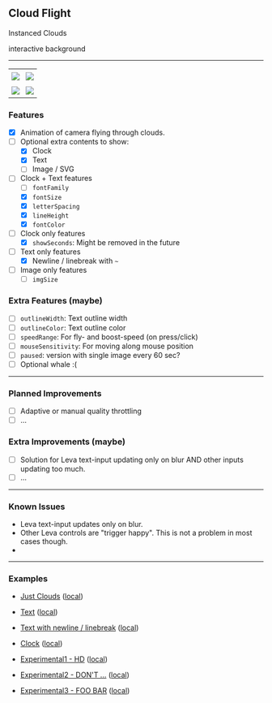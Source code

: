 ## Cloud Flight

Instanced Clouds

interactive background

-----

<table>
  <tr>
    <td align="center" valignX="top" style="padding: 6px 6px">
      <a href="https://cloudflight.vercel.app/?embed=1&type=text&size=24&color=ff9b06&text=LOREM%20IPSUM">
		<img src="https://github.com/grmpf/cloudflight/raw/master/public/assets/img/screenshots/screenshot-1.jpg" style="display: block" />
		<!--
		<img src="http://localhost:3000/assets/img/screenshots/screenshot-1.jpg" style="display: block" />
		-->
      </a>
    </td>
    <td align="center" valignX="top" style="padding: 6px 6px">
      <a href="https://cloudflight.vercel.app/?embed=1&type=clock&size=40&ls=8&color=ff9b06">
		<img src="https://github.com/grmpf/cloudflight/raw/master/public/assets/img/screenshots/screenshot-2.jpg" style="display: block" />
		<!--
		<img src="http://localhost:3000/assets/img/screenshots/screenshot-2.jpg" style="display: block" />
		-->
      </a>
    </td>
  </tr>
  <tr>
    <td align="center" valignX="top" style="padding: 6px 6px">
      <a href="https://cloudflight.vercel.app/?embed=1&type=text&size=22&ls=-14&color=ff9b06&lh=0.9&text=D%20%20O%20%20N%20%20%27%20%20%20T%20%20%20%20%20%20IIIIIIIIIIIIIIIIIIIIIII~T%20%20H%20%20E%20%20%20%20%20%20I%20%20N%20%20T%20%20E%20%20R%20%20N%20%20E%20%20T">
		<img src="https://github.com/grmpf/cloudflight/raw/master/public/assets/img/screenshots/screenshot-3.jpg" style="display: block" />
		<!--
		<img src="http://localhost:3000/assets/img/screenshots/screenshot-3.jpg" style="display: block" />
		-->
      </a>
    </td>
    <td align="center" valignX="top" style="padding: 6px 6px">
	  <a href="https://cloudflight.vercel.app/?embed=1&type=text&size=35&lh=0.8&color=ff9b06&text=DON'T~PANIC">
		<img src="https://github.com/grmpf/cloudflight/raw/master/public/assets/img/screenshots/screenshot-4.jpg" style="display: block" />
        <!--
		<img src="http://localhost:3000/assets/img/screenshots/screenshot-4.jpg" style="display: block" />
		-->
      </a>
    </td>
  </tr>
</table>



### Features

- [x] Animation of camera flying through clouds.
- [ ] Optional extra contents to show:
	- [x] Clock
	- [x] Text
	- [ ] Image / SVG
- [ ] Clock + Text features
	- [ ] `fontFamily`
	- [x] `fontSize`
	- [x] `letterSpacing`
	- [x] `lineHeight`
	- [x] `fontColor`
- [ ] Clock only features
	- [x] `showSeconds`: Might be removed in the future
- [ ] Text only features
	- [x] Newline / linebreak with `~`
- [ ] Image only features
	- [ ] `imgSize`

### Extra Features (maybe)

- [ ] `outlineWidth`: Text outline width
- [ ] `outlineColor`: Text outline color
- [ ] `speedRange`: For fly- and boost-speed (on press/click)
- [ ] `mouseSensitivity`: For moving along mouse position
- [ ] `paused`: version with single image every 60 sec?
- [ ] Optional whale :(

-----

### Planned Improvements

- [ ] Adaptive or manual quality throttling
- [ ] ...

### Extra Improvements (maybe)

- [ ] Solution for Leva text-input updating only on blur AND other inputs updating too much.
- [ ] ...

-----


### Known Issues

- Leva text-input updates only on blur.
- Other Leva controls are "trigger happy". This is not a problem in most cases though.
- 

-----

### Examples

- [Just Clouds](https://cloudflight.vercel.app/?embed=1)
  ([local](http://localhost:3000/?embed=1))
- [Text](https://cloudflight.vercel.app/?embed=1&type=text&size=24&color=ff9b06&text=LOREM%20IPSUM)
  ([local](http://localhost:3000/?embed=1&type=text&size=24&color=ff9b06&text=LOREM%20IPSUM))
- [Text with newline / linebreak](https://cloudflight.vercel.app/?embed=1&type=text&size=35&lh=0.8&color=ff9b06&text=DON'T~PANIC)
  ([local](http://localhost:3000/?embed=1&type=text&size=35&lh=0.8&color=ff9b06&text=DON'T~PANIC))
- [Clock](https://cloudflight.vercel.app/?embed=1&type=clock&size=40&ls=8&color=ff9b06)
  ([local](http://localhost:3000/?embed=1&type=clock&size=40&ls=8&color=ff9b06))


- [Experimental1 - HD](https://cloudflight.vercel.app/?embed=1&type=text&size=48&ls=-32&color=ff9b06&text=HD)
  ([local](http://localhost:3000/?embed=1&type=text&size=48&ls=-32&color=ff9b06&text=HD))
- [Experimental2 - DON'T ...](https://cloudflight.vercel.app/?embed=1&type=text&size=22&ls=-14&color=ff9b06&lh=0.9&text=D%20%20O%20%20N%20%20%27%20%20%20T%20%20%20%20%20%20IIIIIIIIIIIIIIIIIIIIIII~T%20%20H%20%20E%20%20%20%20%20%20I%20%20N%20%20T%20%20E%20%20R%20%20N%20%20E%20%20T)
  ([local](http://localhost:3000/?embed=1&type=text&size=22&ls=-14&color=ff9b06&lh=0.9&text=D%20%20O%20%20N%20%20%27%20%20%20T%20%20%20%20%20%20IIIIIIIIIIIIIIIIIIIIIII~T%20%20H%20%20E%20%20%20%20%20%20I%20%20N%20%20T%20%20E%20%20R%20%20N%20%20E%20%20T))
- [Experimental3 - FOO BAR](https://cloudflight.vercel.app/?embed=1&type=text&size=24&ls=3&color=ff9b06&lh=0.5&text=....................~~%C2%A6%20FOO%20BAR%20%C2%A6~....................)
  ([local](http://localhost:3000/?embed=1&type=text&size=24&ls=3&color=ff9b06&lh=0.5&text=....................~~%C2%A6%20FOO%20BAR%20%C2%A6~....................))
<!--
- [ExperimentalX - JTHTFVTLD](https://cloudflight.vercel.app/?embed=1&type=text&size=28&ls=-10&color=ff9b06&text=JTHTFVTLD) 
  ([local](http://localhost:3000/?embed=1&type=text&size=28&ls=-10&color=ff9b06&text=JTHTFVTLD))
- [ExperimentalY - AWA~VAV](https://cloudflight.vercel.app/?embed=1&type=text&size=48&ls=-32&color=ff9b06&lh=0.78&text=AWA~VAV)
  ([local](http://localhost:3000/?embed=1&type=text&size=48&ls=-32&color=ff9b06&lh=0.78&text=AWA~VAV))
- [Experimental2]() 
  ([local](http://localhost:3000/))
-->


<!--
D  O  N  '   T      IIIIIIIIIIIIIIIIIIIIIII~T  H  E      I  N  T  E  R  N  E  T
D O N '  T      IIIIIIIIIIIIIIIIIIIII~T H E      I N T E R N E T
-->
  

<!--
### StackBlitz

Preview the example live on [StackBlitz](http://stackblitz.com/):

[![Open in StackBlitz](https://developer.stackblitz.com/img/open_in_stackblitz.svg)][stackblitzDeployLink]


### Codesandbox

[![Open in CodeSandbox](https://img.shields.io/badge/Open_in-CodeSandbox-blue?logo=codesandbox&style=for-the-badge)][codesandboxDeployLink]


[stackblitzDeployLink]: https://stackblitz.com/github/grmpf/cloudflight
[codesandboxDeployLink]: https://codesandbox.io/s/github/grmpf/cloudflight
-->
